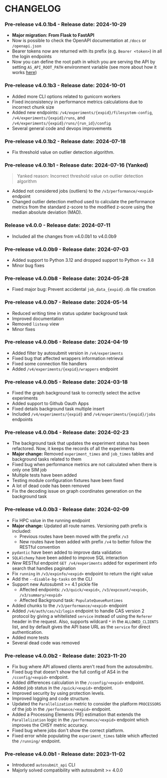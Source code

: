 # CHANGELOG

### Pre-release v4.0.1b4 - Release date: 2024-10-29

* **Major migration: From Flask to FastAPI**
* Now is possible to check the OpenAPI documentation at `/docs` or `/openapi.json`
* Bearer tokens now are returned with its prefix (e.g. `Bearer <token>`) in all the login endpoints
* Now you can define the root path in which you are serving the API by setting `AS_API_ROOT_PATH` environment variable (see more about how it works [here](https://fastapi.tiangolo.com/advanced/behind-a-proxy/))

### Pre-release v4.0.1b3 - Release date: 2024-10-01

* Added more CLI options related to gunicorn workers
* Fixed inconsistency in performance metrics calculations due to incorrect chunk size
* Added new endpoints: `/v4/experiments/{expid}/filesystem-config`, `/v4/experiments/{expid}/runs`, and `/v4/experiments/{expid}/runs/{run_id}/config`
* Several general code and devops improvements

### Pre-release v4.0.1b2 - Release date: 2024-07-18

* Fix threshold value on outlier detection algorithm.

### Pre-release v4.0.1b1 - Release date: 2024-07-16 (Yanked)

> Yanked reason: Incorrect threshold value on outlier detection algorithm

* Added not considered jobs (outliers) to the `/v3/performance/<expid>` endpoint
* Changed outlier detection method used to calculate the performance metrics from the standard z-score to the modified z-score using the median absolute deviation (MAD).

### Release v4.0.0 - Release date: 2024-07-11

* Included all the changes from v4.0.0b1 to v4.0.0b9

### Pre-release v4.0.0b9 - Release date: 2024-07-03

* Added support to Python 3.12 and dropped support to Python <= 3.8
* Minor bug fixes

### Pre-release v4.0.0b8 - Release date: 2024-05-28

* Fixed major bug: Prevent accidental `job_data_{expid}.db` file creation

### Pre-release v4.0.0b7 - Release date: 2024-05-14

* Reduced writing time in status updater background task
* Improved documentation
* Removed `listexp` view
* Minor fixes

### Pre-release v4.0.0b6 - Release date: 2024-04-19

* Added filter by autosubmit version in `/v4/experiments`
* Fixed bug that affected wrappers information retrieval
* Fixed some connection file handlers
* Added `/v4/experiments/{expid}/wrappers` endpoint

### Pre-release v4.0.0b5 - Release date: 2024-03-18

* Fixed the graph background task to correctly select the active experiments
* Added support to Github Oauth Apps
* Fixed details background task multiple insert
* Included `/v4/experiments/{expid}` and `/v4/experiments/{expid}/jobs` endpoints

### Pre-release v4.0.0b4 - Release date: 2024-02-23

* The background task that updates the experiment status has been refactored. Now, it keeps the records of all the experiments
* **Major change:** Removed `experiment_times` and `job_times` tables and background tasks related to them
* Fixed bug when performance metrics are not calculated when there is only one SIM job
* Multiple tests have been added
* Testing module configuration fixtures have been fixed
* A lot of dead code has been removed
* Fix the decoding issue on graph coordinates generation on the background task

### Pre-release v4.0.0b3 - Release date: 2024-02-09

* Fix HPC value in the running endpoint
* **Major change:** Updated all route names. Versioning path prefix is included:
    * Previous routes have been moved with the prefix `/v3`
    * New routes have been added with prefix `/v4` to better follow the RESTful convention 
* `pydantic` have been added to improve data validation
* `SQLAlchemy` have been added to improve SQL interaction
* *New* RESTful endpoint `GET /v4/experiments` added for experiment info search that handles pagination
* Fix `running` in `/v3/expinfo/<expid>` endpoint to return the right value
* Add the `--disable-bg-tasks` on the CLI 
* Support new Autosubmit >= 4.1 pickle file
    * Affected endpoints: `/v3/quick/<expid>`, `/v3/expcount/<expid>`, `/v3/summary/<expid>`
    * Affected Background task: `PopulateQueueRuntimes`
* Added chunks to the `/v3/performance/<expid>` endpoint
* Added `/v4/auth/cas/v2/login` endpoint to handle CAS version 2 protocol by giving a whitelisted `service` instead of using the `Referer` header in the request. Also, supports wildcard `*` in the `ALLOWED_CLIENTS` list, and by default gives the API base URL as the `service` for direct authentication.
* Added more tests
* Several dead code was removed

### Pre-release v4.0.0b2 - Release date: 2023-11-20

* Fix bug where API allowed clients aren't read from the autosubmitrc.
* Fixed bug that doesn't show the full config of AS4 in the `/cconfig/<expid>` endpoint.
* Added differences calculation in the `/cconfig/<expid>` endpoint.
* Added job status in the `/quick/<expid>` endpoint.
* Improved security by using protection levels.
* Improved logging and code structure.
* Updated the `Parallelization` metric to consider the platform `PROCESSORS` of the job in the `/performance/<expid>` endpoint.
* Added a Processing Elements (PE) estimation that extends the `Parallelization` logic in the `/performance/<expid>` endpoint which improves the CHSY metric accuracy.
* Fixed bug where jobs don't show the correct platform.
* Fixed error while populating the `experiment_times` table which affected the `/running/` endpoint.


### Pre-release v4.0.0b1 - Release date: 2023-11-02

* Introduced `autosubmit_api` CLI
* Majorly solved compatibility with autosubmit >= 4.0.0